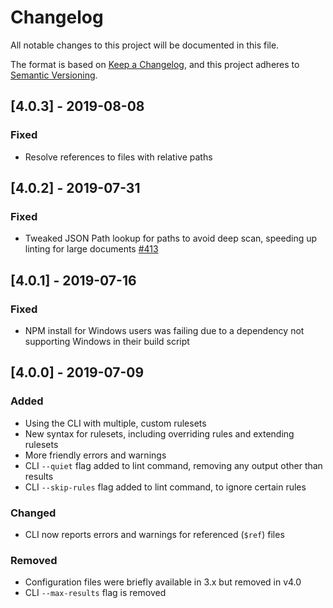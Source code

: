 # Changelog
All notable changes to this project will be documented in this file.

The format is based on [Keep a Changelog](https://keepachangelog.com/en/1.0.0/),
and this project adheres to [Semantic Versioning](https://semver.org/spec/v2.0.0.html).

## [4.0.3] - 2019-08-08
### Fixed
- Resolve references to files with relative paths 

## [4.0.2] - 2019-07-31
### Fixed
- Tweaked JSON Path lookup for paths to avoid deep scan, speeding up linting for large documents [#413](https://github.com/stoplightio/spectral/pull/413)

## [4.0.1] - 2019-07-16
### Fixed
- NPM install for Windows users was failing due to a dependency not supporting Windows in their build script

## [4.0.0] - 2019-07-09
### Added
- Using the CLI with multiple, custom rulesets
- New syntax for rulesets, including overriding rules and extending rulesets
- More friendly errors and warnings
- CLI `--quiet` flag added to lint command, removing any output other than results
- CLI `--skip-rules` flag added to lint command, to ignore certain rules

### Changed
- CLI now reports errors and warnings for referenced (`$ref`) files

### Removed
- Configuration files were briefly available in 3.x but removed in v4.0
- CLI `--max-results` flag is removed

